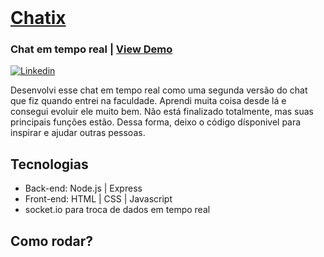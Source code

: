<br />
<a href="https://chatix.com.br">
  <h1>Chatix</h1>
</a>
<h3>Chat em tempo real | <a href="https://chatix.com.br">View Demo</a></h3>
<a href=""><img alt="Linkedin" src="https://img.shields.io/badge/-Linkedin-blue" /></a>
</p>

Desenvolvi esse chat em tempo real como uma segunda versão do chat que fiz quando entrei na faculdade. Aprendi muita coisa desde lá e consegui evoluir ele muito bem. Não está finalizado totalmente, mas suas principais funções estão. Dessa forma, deixo o código dísponivel para inspirar e ajudar outras pessoas.

## Tecnologias
- Back-end: Node.js | Express
- Front-end: HTML | CSS | Javascript
- socket.io para troca de dados em tempo real

## Como rodar?
